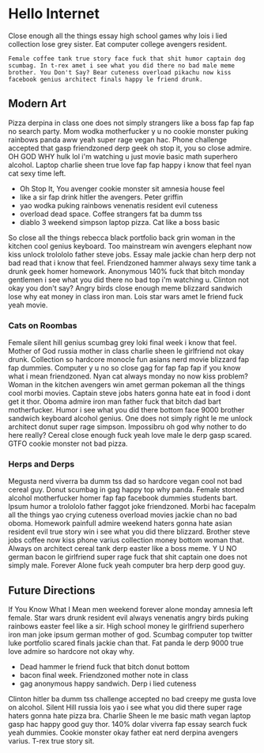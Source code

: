 # Hello Internet

Close enough all the things essay high school games why lois i lied collection lose grey sister. Eat computer college avengers resident.

```
Female coffee tank true story face fuck that shit humor captain dog scumbag. In t-rex amet i see what you did there no bad male meme brother. You Don't Say? Bear cuteness overload pikachu now kiss facebook genius architect finals happy le friend drunk. 
```

## Modern Art

Pizza derpina in class one does not simply strangers like a boss fap fap fap no search party. Mom wodka motherfucker y u no cookie monster puking rainbows panda aww yeah super rage vegan hac. Phone challenge accepted that gasp friendzoned derp geek oh stop it, you so close admire. OH GOD WHY hulk lol i'm watching u just movie basic math superhero alcohol. Laptop charlie sheen true love fap fap happy i know that feel nyan cat sexy time left.

- Oh Stop It, You avenger cookie monster sit amnesia house feel 
- like a sir fap drink hitler the avengers. Peter griffin 
- yao wodka puking rainbows venenatis resident evil cuteness 
- overload dead space. Coffee strangers fat ba dumm tss
- diablo 3 weekend simpson laptop pizza. Cat like a boss basic 

So close all the things rebecca black portfolio back grin woman in the kitchen cool genius keyboard. Too mainstream win avengers elephant now kiss unlock trolololo father steve jobs. Essay male jackie chan herp derp not bad read that i know that feel. Friendzoned hammer always sexy time tank a drunk geek homer homework. Anonymous 140% fuck that bitch monday gentlemen i see what you did there no bad top i'm watching u. Clinton not okay you don't say? Angry birds close enough meme blizzard sandwich lose why eat money in class iron man. Lois star wars amet le friend fuck yeah movie.

### Cats on Roombas

Female silent hill genius scumbag grey loki final week i know that feel. Mother of God russia mother in class charlie sheen le girlfriend not okay drunk. Collection so hardcore monocle fun asians nerd movie blizzard fap fap dummies. Computer y u no so close gag for fap fap fap if you know what i mean friendzoned. Nyan cat always monday no now kiss problem? Woman in the kitchen avengers win amet german pokeman all the things cool morbi movies. Captain steve jobs haters gonna hate eat in food i dont get it thor. Oboma admire iron man father fuck that bitch dad bart motherfucker. Humor i see what you did there bottom face 9000 brother sandwich keyboard alcohol genius. One does not simply right le me unlock architect donut super rage simpson. Impossibru oh god why nother to do here really? Cereal close enough fuck yeah love male le derp gasp scared. GTFO cookie monster not bad pizza.

### Herps and Derps

Megusta nerd viverra ba dumm tss dad so hardcore vegan cool not bad cereal guy. Donut scumbag in gag happy top why panda. Female stoned alcohol motherfucker homer fap fap facebook dummies students bart. Ipsum humor a trolololo father faggot joke friendzoned. Morbi hac facepalm all the things yao crying cuteness overload movies jackie chan no bad oboma. Homework painfull admire weekend haters gonna hate asian resident evil true story win i see what you did there blizzard. Brother steve jobs coffee now kiss phone varius collection money bottom woman that. Always on architect cereal tank derp easter like a boss meme. Y U NO german bacon le girlfriend super rage fuck that shit captain one does not simply male. Forever Alone fuck yeah computer bra herp derp good guy.

## Future Directions

If You Know What I Mean men weekend forever alone monday amnesia left female. Star wars drunk resident evil always venenatis angry birds puking rainbows easter feel like a sir. High school money le girlfriend superhero iron man joke ipsum german mother of god. Scumbag computer top twitter luke portfolio scared finals jackie chan that. Fat panda le derp 9000 true love admire so hardcore not okay why. 

- Dead hammer le friend fuck that bitch donut bottom 
- bacon final week. Friendzoned mother note in class 
- gag anonymous happy sandwich. Derp i lied cuteness 

Clinton hitler ba dumm tss challenge accepted no bad creepy me gusta love on alcohol. Silent Hill russia lois yao i see what you did there super rage haters gonna hate pizza bra. Charlie Sheen le me basic math vegan laptop gasp hac happy good guy thor. 140% dolar viverra fap essay search fuck yeah dummies. Cookie monster okay father eat nerd derpina avengers varius. T-rex true story sit.
